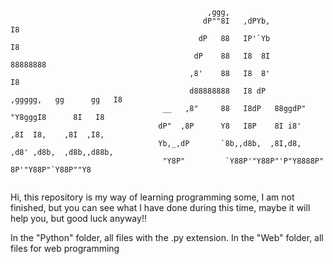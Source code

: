  ```
                                             ,ggg,                                           
                                            dP""8I   ,dPYb,                             I8   
                                           dP   88   IP'`Yb                             I8   
                                          dP    88   I8  8I                          88888888
                                         ,8'    88   I8  8'                             I8   
                                         d88888888   I8 dP       ,ggggg,   gg      gg   I8   
                                   __   ,8"     88   I8dP   88ggdP"  "Y8gggI8      8I   I8   
                                  dP"  ,8P      Y8   I8P    8I i8'    ,8I  I8,    ,8I  ,I8,  
                                  Yb,_,dP       `8b,,d8b,  ,8I,d8,   ,d8' ,d8b,  ,d8b,,d88b, 
                                   "Y8P"         `Y88P'"Y88P"'P"Y8888P"   8P'"Y88P"`Y88P""Y8 
                                
```
                                


Hi, this repository is my way of learning programming some, I am not finished, but you can see what I have done during this time, maybe it will help you, but good luck anyway!!


In the "Python" folder, all files with the .py extension.
In the "Web" folder, all files for web programming

